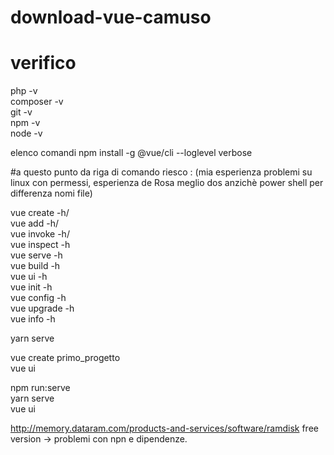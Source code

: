 # download-vue-camuso
<h1>
verifico  
</h1>

php -v </br>
composer -v </br>
git -v </br>
npm -v </br> 
node -v </br>

elenco comandi
npm install -g @vue/cli --loglevel verbose

#a questo punto da riga di comando riesco : (mia esperienza problemi su linux con permessi, esperienza de Rosa meglio dos anzichè power shell per differenza nomi file)

vue create -h/<br>
vue add -h/<br>
vue invoke -h/<br>
vue inspect -h<br>
vue serve -h<br>
vue build -h<br>
vue ui -h<br>
vue init -h<br>
vue config -h<br>
vue upgrade -h<br>
vue info -h<br>

yarn serve</br>

vue create primo_progetto</br>
vue ui</br>

npm run:serve</br>
yarn serve</br>
vue ui</br>

http://memory.dataram.com/products-and-services/software/ramdisk
free version -> problemi con npn e dipendenze.
